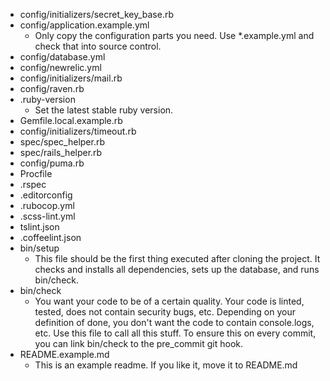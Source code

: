 * config/initializers/secret_key_base.rb
* config/application.example.yml
  * Only copy the configuration parts you need. Use *.example.yml and check that into source control.
* config/database.yml
* config/newrelic.yml
* config/initializers/mail.rb
* config/raven.rb
* .ruby-version
  * Set the latest stable ruby version.
* Gemfile.local.example.rb
* config/initializers/timeout.rb
* spec/spec_helper.rb
* spec/rails_helper.rb
* config/puma.rb
* Procfile
* .rspec
* .editorconfig
* .rubocop.yml
* .scss-lint.yml
* tslint.json
* .coffeelint.json
* bin/setup
  * This file should be the first thing executed after cloning the project. It checks and installs all dependencies, sets up the database, and runs bin/check.
* bin/check
  * You want your code to be of a certain quality. Your code is linted, tested, does not contain security bugs, etc. Depending on your definition of done, you don't want the code to contain console.logs, etc. Use this file to call all this stuff. To ensure this on every commit, you can link bin/check to the pre_commit git hook.
* README.example.md
  * This is an example readme. If you like it, move it to README.md
